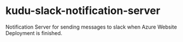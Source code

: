 # kudu-slack-notification-server
Notification Server for sending messages to slack when Azure Website Deployment is finished.

